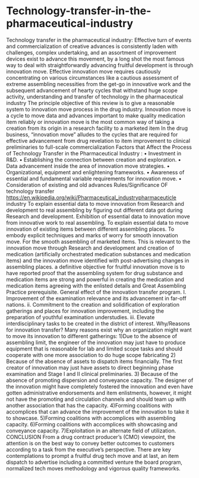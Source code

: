 # Technology-transfer-in-the-pharmaceutical-industry
Technology transfer in the pharmaceutical industry: Effective turn of events and commercialization of creative advances is consistently laden with challenges, complex undertaking, and an assortment of improvement devices exist to advance this movement, by a long shot the most famous way to deal with straightforwardly advancing fruitful development is through innovation move.  Effective innovation move requires cautiously concentrating on various circumstances like a cautious assessment of extreme assembling necessities from the get-go in innovative work and the subsequent advancement of hearty cycles that withstand huge scope activity,   understanding and transfer of technology in the pharmaceutical industry The principle objective of this review is to give a reasonable system to innovation move process in the drug industry. Innovation move is a cycle to move data and advances important to make quality medication item reliably or innovation move is the most common way of taking a creation from its origin in a research facility to a marketed item  In the drug business, “innovation move” alludes to the cycles that are required for effective advancement from drug revelation to item improvement to clinical preliminaries to full-scale commercialization  Factors that Affect the Process of Technology Transfer in the Pharmaceutical Industry : • Investment in R&amp;D. • Establishing the connection between creation and exploration. • Data advancement inside the area of innovation move strategies. • Organizational, equipment and enlightening frameworks. • Awareness of essential and fundamental variable requirements for innovation move. • Consideration of existing and old advances  Rules/Significance OF technology transfer https://en.wikipedia.org/wiki/Pharmaceutical_industrypharmaceuticle industry To explain essential data to move innovation from Research and development to real assembling by figuring out different data got during Research and development. Exhibition of essential data to innovation move from innovative work to real assembling. To explain essential data to move innovation of existing items between different assembling places. To embody explicit techniques and marks of worry for smooth innovation move. For the smooth assembling of marketed items. This is relevant to the innovation move through Research and development and creation of medication (artificially orchestrated medication substances and medication items) and the innovation move identified with post-advertising changes in assembling places. a definitive objective for fruitful innovation move is to have reported proof that the assembling system for drug substance and medication items are strong and powerful in creating the medication and medication items agreeing with the enlisted details and Great Assembling Practice prerequisite. General effect of the innovation transfer program. I. Improvement of the examination relevance and its advancement in far-off nations. ii. Commitment to the creation and solidification of exploration gatherings and places for innovation improvement, including the preparation of youthful examination understudies. iii. Elevate interdisciplinary tasks to be created in the district of interest. Why/Reasons for innovation transfer? Many reasons exist why an organization might want to move its innovation to different gatherings:   1)Due to the absence of assembling limit, the engineer of the innovation may just have to produce equipment that is reasonable for lab and limited scope tasks and should cooperate with one more association to do huge scope fabricating 2) Because of the absence of assets to dispatch items financially. The first creator of innovation may just have assets to direct beginning phase examination and Stage I and II clinical preliminaries. 3) Because of the absence of promoting dispersion and conveyance capacity. The designer of the innovation might have completely fostered the innovation and even have gotten administrative endorsements and item enlistments, however, it might not have the promoting and circulation channels and should team up with another association that has the capacity. 4)Forming coalitions with accomplices that can advance the improvement of the innovation to take it to showcase. 5)Forming coalitions with accomplices with assembling capacity. 6)Forming coalitions with accomplices with showcasing and conveyance capacity. 7)Exploitation in an alternate field of utilization.  CONCLUSION From a drug contract producer’s (CMO) viewpoint, the attention is on the best way to convey better outcomes to customers according to a task from the executive’s perspective.  There are key contemplations to prompt a fruitful drug tech move and at last, an item dispatch to advertise including a committed venture the board program, normalized tech moves methodology and vigorous quality frameworks.

